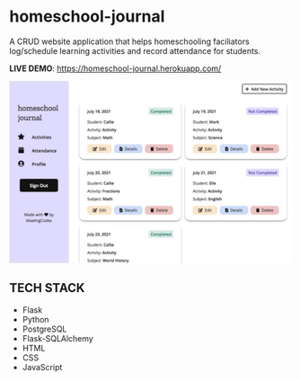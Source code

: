 # homeschool-journal

A CRUD website application that helps homeschooling faciliators log/schedule learning activities and record attendance for students. 

**LIVE DEMO**: https://homeschool-journal.herokuapp.com/

![Homeschool Journal Homepage Screenshot](./project_notes/project_clips/7.21.21-display-activities-homepage-desktop.jpg)

## TECH STACK
- Flask
- Python
- PostgreSQL
- Flask-SQLAlchemy
- HTML
- CSS 
- JavaScript